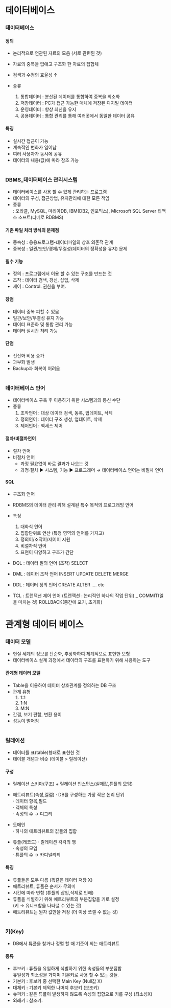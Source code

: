 # 데이터베이스

### 데이터베이스

#### 정의
- 논리적으로 연관된 자료의 모음 (서로 관련된 것)  
- 자료의 중복을 없애고 구조화 한 자료의 집합체
- 검색과 수정의 효율성 ↑ 
- 종류  

  1) 통합데이터 : 분산된 데이터를 통합하여 중복을 최소화    
  2) 저장데이터 : PC가 접근 가능한 매체에 저장된 디지털 데이터   
  3) 운영데이터 : 항상 최신을 유지    
  4) 공용데이터 : 통합 관리를 통해 여러곳에서 동일한 데이터 공유     
  
#### 특징
- 실시간 접근이 가능   
- 계속적인 변화가 일어남    
- 여러 사용자가 동시에 공유    
- 데이터의 내용(값)에 따라 참조 가능      
#
### DBMS_데이터베이스 관리시스템
- 데이터베이스를 사용 할 수 있게 관리하는 프로그램 
- 데이터의 구성, 접근방법, 유지관리에 대한 모든 책임 
- 종류    
  : 오라클, MySQL, 마리아DB, IBM(DB2, 인포믹스), Microsoft SQL Server
	티맥스 소프트(티베로 RDBMS)

#### 기존 파일 처리 방식의 문제점
- 종속성 : 응용프로그램-데이터파일의 상호 의존적 관계    
- 중복성 : 일관/보안/경제/무결성(데이터의 정확성을 유지) 문제    

#### 필수 기능
- 정의 : 프로그램에서 이용 할 수 있는 구조를 만드는 것    
- 조작 : 데이터 검색, 갱신, 삽입, 삭제    
- 제어 : Control. 권한을 부여.    

#### 장점
- 데이터 중복 피할 수 있음 
- 일관/보안/무결성 유지 가능 
- 데이터 표준화 및 통합 관리 가능 
- 데이터 실시간 처리 가능 

#### 단점
- 전산화 비용 증가 
- 과부화 발생 
- Backup과 회복이 어려움 
#
### 데이터베이스 언어
- 데이터베이스 구축 후 이용하기 위한 시스템과의 통신 수단 
- 종류
  1) 조작언어 : 대상 데이터 검색, 동록, 업데이트, 삭제    
  2) 정의언어 : 데이터 구조 생성, 업데이트, 삭제   
  3) 제어언어 : 액세스 제어    
  
#### 절차/비절차언어
- 절차 언어   
- 비절차 언어
  - 과정 필요없이 바로 결과가 나오는 것
  - 과정·절차 ▶ 시스템, 기능 ▶ 프로그래머 
     → 데이터베이스 언어는 비절차 언어 
  
#### SQL
- 구조화 언어 
- RDBMS의 데이터 관리 위해 설계된 특수 목적의 프로그래밍 언어 
- 특징   
	
  1) 대화식 언어       
  2) 집합단위로 연산 (특정 영역의 언어를 가지고)       
  3) 정의어/조작어/제어어 지원      
  4) 비절차적 언어       
  5) 표현이 다양하고 구조가 간단       
  
- DQL : 데이터 질의 언어 (조작) SELECT
- DML : 데이터 조작 언어 INSERT UPDATE DELETE MERGE
- DDL : 데이터 정의 언어 CREATE ALTER .... etc 
- TCL : 트랜잭션 제어 언어 (트랜잭션 : 논리적인 하나의 작업 단위) _ COMMIT(일을 마치는 것) ROLLBACK(중간에 포기, 초기화) 

#

# 관계형 데이터 베이스 

### 데이터 모델
- 현실 세계의 정보를 단순화, 추상화하여 체계적으로 표현한 모형 
- 데이터베이스 설계 과정에서 데이터의 구조를 표현하기 위해 사용하는 도구 

#### 관계형 데이터 모델
- Table을 이용하여 데이터 상호관계를 정의하는 DB 구조 
- 관계 유형 
  1) 1:1   
  2) 1:N    
  3) M:N   
- 간결, 보기 편함, 변환 용이
- 성능이 떨어짐 

#
### 릴레이션 
- 데이터를 표(table)형태로 표현한 것 
- 테이블 개념과 비슷 (테이블 > 릴레이션)

#### 구성
- 릴레이션 스키마(구조) + 릴레이션 인스턴스(실제값,튜플의 모임)

- 애트리뷰트(속성,컬럼)
  ·	DB를 구성하는 가장 작은 논리 단위    
  · 데이터 항목,필드    
  · 객체의 특성	   
  · 속성의 수 → 디그리    
- 도메인    
  · 하나의 애트리뷰트의 값들의 집합    
- 튜플(레코드) 
  · 릴레이션 각각의 행    
  · 속성의 모임    
  · 튜플의 수 → 카디널리티    
  
#### 특징
- 튜플들은 모두 다름 (똑같은 데이터 저장 X) 
- 애트리뷰트, 튜플은 순서가 무의미 
- 시간에 따라 변함 (튜플의 삽입,삭제로 인해)
- 튜플을 식별하기 위해 애트리뷰트의 부분집합을 키로 설정    
  (키 → 유니크함을 나타낼 수 있는 것) 
- 애트리뷰트는 원자 값만을 저장 (더 이상 쪼갤 수 없는 것)
  

#
### 키(Key) 
- DB에서 튜플을 찾거나 정렬 할 때 기준이 되는 애트리뷰트 

#### 종류
- 후보키 : 튜플을 유일하게 식별하기 위한 속성들의 부분집합    
     	   유일성과 최소성을 가지며 기본키로 사용 할 수 있는 것들. 
- 기본키 : 후보키 중 선택한 Main Key (Null값 X) 
- 대체키 : 기본키 제외한 나머지 후보키 (보조키) 
- 슈퍼키 : 같은 튜플이 발생하지 않도록 속성의 집합으로 키를 구성 (최소성X)
- 외래키 : 참조키. 



  

